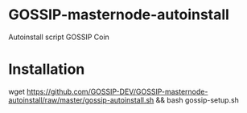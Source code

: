 # GOSSIP-masternode-autoinstall
Autoinstall script GOSSIP Coin

# Installation

wget https://github.com/GOSSIP-DEV/GOSSIP-masternode-autoinstall/raw/master/gossip-autoinstall.sh && bash gossip-setup.sh
